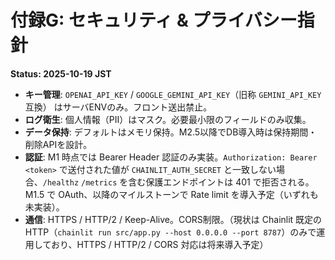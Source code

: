 # 付録G: セキュリティ & プライバシー指針
**Status: 2025-10-19 JST**

- **キー管理**: `OPENAI_API_KEY` / `GOOGLE_GEMINI_API_KEY`（旧称 `GEMINI_API_KEY` 互換） はサーバENVのみ。フロント送出禁止。
- **ログ衛生**: 個人情報（PII）はマスク。必要最小限のフィールドのみ収集。
- **データ保持**: デフォルトはメモリ保持。M2.5以降でDB導入時は保持期間・削除APIを設計。
- **認証**: M1 時点では Bearer Header 認証のみ実装。`Authorization: Bearer <token>` で送付された値が `CHAINLIT_AUTH_SECRET` と一致しない場合、`/healthz` `/metrics` を含む保護エンドポイントは 401 で拒否される。M1.5 で OAuth、以降のマイルストーンで Rate limit を導入予定（いずれも未実装）。
- **通信**: HTTPS / HTTP/2 / Keep-Alive。CORS制限。（現状は Chainlit 既定の HTTP（`chainlit run src/app.py --host 0.0.0.0 --port 8787`）のみで運用しており、HTTPS / HTTP/2 / CORS 対応は将来導入予定）
